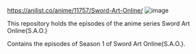 https://anilist.co/anime/11757/Sword-Art-Online/
![image](https://user-images.githubusercontent.com/90706834/209464070-ee457ffd-f4a1-4cb4-8047-4a1bc532514a.png)




This repository holds the episodes of the anime series Sword Art Online{S.A.O.}

Contains the episodes of Season 1 of Sword Art Online{S.A.O.}.
